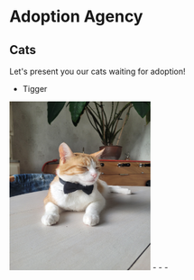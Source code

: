# Adoption Agency #
## Cats ##
Let's present you our cats waiting for adoption!

- Tigger
 
<img src="./tigrou.jpg" alt="Tigrou" width="250" height="300">  
- 
- 
- 
